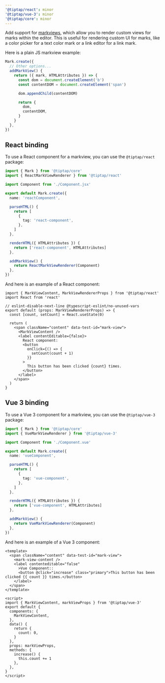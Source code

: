 ```yaml
---
'@tiptap/react': minor
'@tiptap/vue-3': minor
'@tiptap/core': minor
---
```


Add support for [markviews](https://prosemirror.net/docs/ref/#view.MarkView), which allow you to render custom views for marks within the editor. This is useful for rendering custom UI for marks, like a color picker for a text color mark or a link editor for a link mark.

Here is a plain JS markview example:

```ts
Mark.create({
  // Other options...
  addMarkView() {
    return ({ mark, HTMLAttributes }) => {
      const dom = document.createElement('b')
      const contentDOM = document.createElement('span')

      dom.appendChild(contentDOM)

      return {
        dom,
        contentDOM,
      }
    }
  },
})
```

## React binding

To use a React component for a markview, you can use the `@tiptap/react` package:

```ts
import { Mark } from '@tiptap/core'
import { ReactMarkViewRenderer } from '@tiptap/react'

import Component from './Component.jsx'

export default Mark.create({
  name: 'reactComponent',

  parseHTML() {
    return [
      {
        tag: 'react-component',
      },
    ]
  },

  renderHTML({ HTMLAttributes }) {
    return ['react-component', HTMLAttributes]
  },

  addMarkView() {
    return ReactMarkViewRenderer(Component)
  },
})
```

And here is an example of a React component:

```tsx
import { MarkViewContent, MarkViewRendererProps } from '@tiptap/react'
import React from 'react'

// eslint-disable-next-line @typescript-eslint/no-unused-vars
export default (props: MarkViewRendererProps) => {
  const [count, setCount] = React.useState(0)

  return (
    <span className="content" data-test-id="mark-view">
      <MarkViewContent />
      <label contentEditable={false}>
        React component:
        <button
          onClick={() => {
            setCount(count + 1)
          }}
        >
          This button has been clicked {count} times.
        </button>
      </label>
    </span>
  )
}
```

## Vue 3 binding

To use a Vue 3 component for a markview, you can use the `@tiptap/vue-3` package:

```ts
import { Mark } from '@tiptap/core'
import { VueMarkViewRenderer } from '@tiptap/vue-3'

import Component from './Component.vue'

export default Mark.create({
  name: 'vueComponent',

  parseHTML() {
    return [
      {
        tag: 'vue-component',
      },
    ]
  },

  renderHTML({ HTMLAttributes }) {
    return ['vue-component', HTMLAttributes]
  },

  addMarkView() {
    return VueMarkViewRenderer(Component)
  },
})
```

And here is an example of a Vue 3 component:

```vue
<template>
  <span className="content" data-test-id="mark-view">
    <mark-view-content />
    <label contenteditable="false"
      >Vue Component::
      <button @click="increase" class="primary">This button has been clicked {{ count }} times.</button>
    </label>
  </span>
</template>

<script>
import { MarkViewContent, markViewProps } from '@tiptap/vue-3'
export default {
  components: {
    MarkViewContent,
  },
  data() {
    return {
      count: 0,
    }
  },
  props: markViewProps,
  methods: {
    increase() {
      this.count += 1
    },
  },
}
</script>
```
